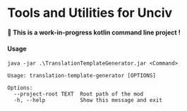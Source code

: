 # Tools and Utilities for Unciv

**🚧 This is a work-in-progress kotlin command line project !**


#### Usage
``` shell
java -jar .\TranslationTemplateGenerator.jar <Command>
```

```text
Usage: translation-template-generator [OPTIONS]

Options:
  --project-root TEXT  Root path of the mod
  -h, --help           Show this message and exit
```